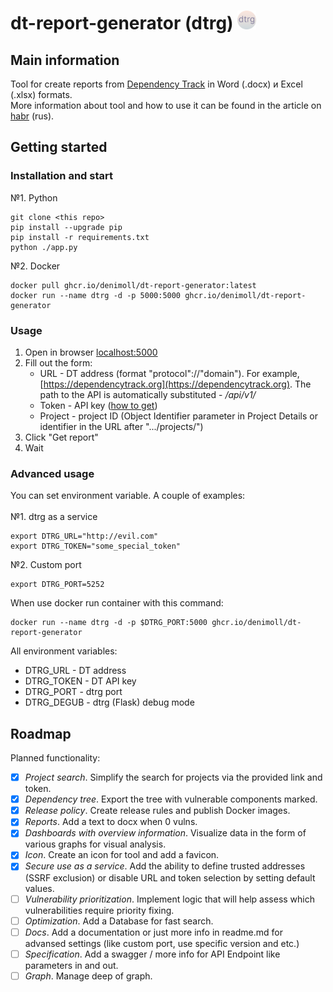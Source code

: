 # dt-report-generator (dtrg) <img width="30" src="./static/icon.svg"/>
## Main information
Tool for create reports from [Dependency Track](https://dependencytrack.org/) in Word (.docx) и Excel (.xlsx) formats.\
More information about tool and how to use it can be found in the article on [habr](https://habr.com/ru/articles/860536/) (rus).
## Getting started
### Installation and start
№1. Python
```
git clone <this repo>
pip install --upgrade pip
pip install -r requirements.txt
python ./app.py
```
№2. Docker
```
docker pull ghcr.io/denimoll/dt-report-generator:latest
docker run --name dtrg -d -p 5000:5000 ghcr.io/denimoll/dt-report-generator
```
### Usage
1. Open in browser [localhost:5000](http://localhost:5000)
2. Fill out the form:
    - URL - DT address (format "protocol"://"domain"). For example, [https://dependencytrack.org](https://dependencytrack.org). The path to the API is automatically substituted - */api/v1/*
    - Token - API key ([how to get](https://docs.dependencytrack.org/integrations/rest-api/))
    - Project - project ID (Object Identifier parameter in Project Details or identifier in the URL after ".../projects/")
3. Click "Get report"
4. Wait
### Advanced usage
You can set environment variable. A couple of examples: \
\
№1. dtrg as a service
```
export DTRG_URL="http://evil.com"
export DTRG_TOKEN="some_special_token"
```
№2. Custom port
```
export DTRG_PORT=5252
```
When use docker run container with this command:
```
docker run --name dtrg -d -p $DTRG_PORT:5000 ghcr.io/denimoll/dt-report-generator
```

All environment variables:
* DTRG_URL - DT address
* DTRG_TOKEN - DT API key
* DTRG_PORT - dtrg port
* DTRG_DEGUB - dtrg (Flask) debug mode
## Roadmap
Planned functionality:
- [x] *Project search*. Simplify the search for projects via the provided link and token.
- [x] *Dependency tree*. Export the tree with vulnerable components marked.
- [x] *Release policy*. Create release rules and publish Docker images.
- [x] *Reports*. Add a text to docx when 0 vulns.
- [x] *Dashboards with overview information*. Visualize data in the form of various graphs for visual analysis.
- [x] *Icon*. Create an icon for tool and add a favicon.
- [x] *Secure use as a service*. Add the ability to define trusted addresses (SSRF exclusion) or disable URL and token selection by setting default values.
- [ ] *Vulnerability prioritization*. Implement logic that will help assess which vulnerabilities require priority fixing.
- [ ] *Optimization*. Add a Database for fast search.
- [ ] *Docs*. Add a documentation or just more info in readme.md for advansed settings (like custom port, use specific version and etc.)
- [ ] *Specification*. Add a swagger / more info for API Endpoint like parameters in and out.
- [ ] *Graph*. Manage deep of graph.
